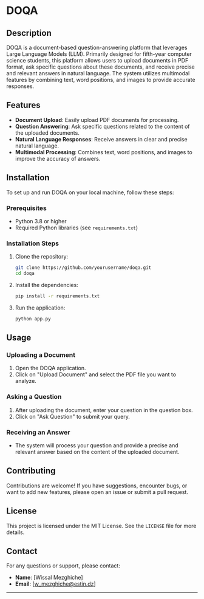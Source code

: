 
# DOQA

## Description
DOQA is a document-based question-answering platform that leverages Large Language Models (LLM). Primarily designed for fifth-year computer science students, this platform allows users to upload documents in PDF format, ask specific questions about these documents, and receive precise and relevant answers in natural language. The system utilizes multimodal features by combining text, word positions, and images to provide accurate responses.

## Features
- **Document Upload**: Easily upload PDF documents for processing.
- **Question Answering**: Ask specific questions related to the content of the uploaded documents.
- **Natural Language Responses**: Receive answers in clear and precise natural language.
- **Multimodal Processing**: Combines text, word positions, and images to improve the accuracy of answers.

## Installation
To set up and run DOQA on your local machine, follow these steps:

### Prerequisites
- Python 3.8 or higher
- Required Python libraries (see `requirements.txt`)

### Installation Steps
1. Clone the repository:
    ```bash
    git clone https://github.com/yourusername/doqa.git
    cd doqa
    ```

2. Install the dependencies:
    ```bash
    pip install -r requirements.txt
    ```

3. Run the application:
    ```bash
    python app.py
    ```

## Usage
### Uploading a Document
1. Open the DOQA application.
2. Click on "Upload Document" and select the PDF file you want to analyze.

### Asking a Question
1. After uploading the document, enter your question in the question box.
2. Click on "Ask Question" to submit your query.

### Receiving an Answer
- The system will process your question and provide a precise and relevant answer based on the content of the uploaded document.

## Contributing
Contributions are welcome! If you have suggestions, encounter bugs, or want to add new features, please open an issue or submit a pull request.

## License
This project is licensed under the MIT License. See the `LICENSE` file for more details.

## Contact
For any questions or support, please contact:
- **Name**: [Wissal Mezghiche]
- **Email**: [w_mezghiche@estin.dz]

---
